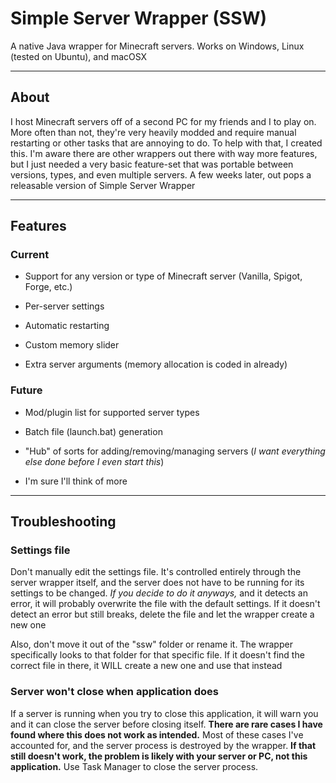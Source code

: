 # Simple Server Wrapper (SSW)

A native Java wrapper for Minecraft servers. Works on Windows, Linux (tested on Ubuntu), and macOSX

---

## About

I host Minecraft servers off of a second PC for my friends and I to play on. More often than not, they're very heavily
modded and require manual restarting or other tasks that are annoying to do. To help with that, I created this. I'm
aware there are other wrappers out there with way more features, but I just needed a very basic feature-set that was
portable between versions, types, and even multiple servers. A few weeks later, out pops a releasable version of
Simple Server Wrapper

---

## Features

### Current

* Support for any version or type of Minecraft server (Vanilla, Spigot, Forge, etc.)

* Per-server settings

* Automatic restarting

* Custom memory slider

* Extra server arguments (memory allocation is coded in already)

### Future

* Mod/plugin list for supported server types

* Batch file (launch.bat) generation

* "Hub" of sorts for adding/removing/managing servers (*I want everything else done before I even start this*)

* I'm sure I'll think of more

---

## Troubleshooting

### Settings file

Don't manually edit the settings file. It's controlled entirely through the server wrapper itself, and the server does
not have to be running for its settings to be changed. *If you decide to do it anyways,* and it detects an error, it 
will probably overwrite the file with the default settings. If it doesn't detect an error but still breaks, delete the
file and let the wrapper create a new one

Also, don't move it out of the "ssw" folder or rename it. The wrapper specifically looks to that folder for that
specific file. If it doesn't find the correct file in there, it WILL create a new one and use that instead

### Server won't close when application does

If a server is running when you try to close this application, it will warn you and it can close the server before
closing itself. **There are rare cases I have found where this does not work as intended.** Most of these cases I've
accounted for, and the server process is destroyed by the wrapper. **If that still doesn't work, the problem is likely
with your server or PC, not this application.** Use Task Manager to close the server process.


